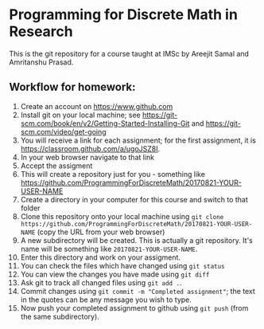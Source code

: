 # Programming for Discrete Math in Research
This is the git repository for a course taught at IMSc by Areejit Samal and Amritanshu Prasad.

## Workflow for homework:

1. Create an account on https://www.github.com
1. Install git on your local machine; see https://git-scm.com/book/en/v2/Getting-Started-Installing-Git and https://git-scm.com/video/get-going
1. You will receive a link for each assignment; for the first assignment, it is https://classroom.github.com/a/ugoJSZ8I.
1. In your web browser navigate to that link
1. Accept the assigment
1. This will create a repository just for you - something like https://github.com/ProgrammingForDiscreteMath/20170821-YOUR-USER-NAME
1. Create a directory in your computer for this course and switch to that folder
1. Clone this repository onto your local machine using `git clone https://github.com/ProgrammingForDiscreteMath/20170821-YOUR-USER-NAME` (copy the URL from your web browser)
1. A new subdirectory will be created. This is actually a git repository. It's name will be something like `20170821-YOUR-USER-NAME`.
1. Enter this directory and work on your assigment.
1. You can check the files which have changed using `git status`
1. You can view the changes you have made using `git diff`
1. Ask git to track all changed files using `git add .`.
1. Commit changes using `git commit -m "Completed assignment"`; the text in the quotes can be any message you wish to type.
1. Now push your completed assignment to github using `git push` (from the same subdirectory).